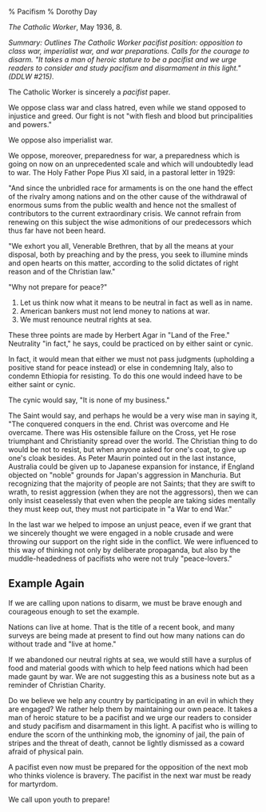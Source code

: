 % Pacifism
% Dorothy Day

*The Catholic Worker*, May 1936, 8.

*Summary: Outlines The Catholic Worker pacifist position: opposition to
class war, imperialist war, and war preparations. Calls for the courage
to disarm. "It takes a man of heroic stature to be a pacifist and we
urge readers to consider and study pacifism and disarmament in this
light." (DDLW \#215).*

The Catholic Worker is sincerely a *pacifist* paper.

We oppose class war and class hatred, even while we stand opposed to
injustice and greed. Our fight is not "with flesh and blood but
principalities and powers."

We oppose also imperialist war.

We oppose, moreover, preparedness for war, a preparedness which is going
on now on an unprecedented scale and which will undoubtedly lead to war.
The Holy Father Pope Pius XI said, in a pastoral letter in 1929:

"And since the unbridled race for armaments is on the one hand the
effect of the rivalry among nations and on the other cause of the
withdrawal of enormous sums from the public wealth and hence not the
smallest of contributors to the current extraordinary crisis. We cannot
refrain from renewing on this subject the wise admonitions of our
predecessors which thus far have not been heard.

"We exhort you all, Venerable Brethren, that by all the means at your
disposal, both by preaching and by the press, you seek to illumine minds
and open hearts on this matter, according to the solid dictates of right
reason and of the Christian law."

"Why not prepare for peace?"

1.  Let us think now what it means to be neutral in fact as well as in
    name.
2.  American bankers must not lend money to nations at war.
3.  We must renounce neutral rights at sea.

These three points are made by Herbert Agar in "Land of the Free."
Neutrality "in fact," he says, could be practiced on by either saint or
cynic.

In fact, it would mean that either we must not pass judgments (upholding
a positive stand for peace instead) or else in condemning Italy, also to
condemn Ethiopia for resisting. To do this one would indeed have to be
either saint or cynic.

The cynic would say, "It is none of my business."

The Saint would say, and perhaps he would be a very wise man in saying
it, "The conquered conquers in the end. Christ was overcome and He
overcame. There was His ostensible failure on the Cross, yet He rose
triumphant and Christianity spread over the world. The Christian thing
to do would be not to resist, but when anyone asked for one's coat, to
give up one's cloak besides. As Peter Maurin pointed out in the last
instance, Australia could be given up to Japanese expansion for
instance, if England objected on "noble" grounds for Japan's aggression
in Manchuria. But recognizing that the majority of people are not
Saints; that they are swift to wrath, to resist aggression (when they
are not the aggressors), then we can only insist ceaselessly that even
when the people are taking sides mentally they must keep out, they must
not participate in "a War to end War."

In the last war we helped to impose an unjust peace, even if we grant
that we sincerely thought we were engaged in a noble crusade and were
throwing our support on the right side in the conflict. We were
influenced to this way of thinking not only by deliberate propaganda,
but also by the muddle-headedness of pacifists who were not truly
"peace-lovers."

Example Again
------

If we are calling upon nations to disarm, we must be brave enough and
courageous enough to set the example.

Nations can live at home. That is the title of a recent book, and many
surveys are being made at present to find out how many nations can do
without trade and "live at home."

If we abandoned our neutral rights at sea, we would still have a surplus
of food and material goods with which to help feed nations which had
been made gaunt by war. We are not suggesting this as a business note
but as a reminder of Christian Charity.

Do we believe we help any country by participating in an evil in which
they are engaged? We rather help them by maintaining our own peace. It
takes a man of heroic stature to be a pacifist and we urge our readers
to consider and study pacifism and disarmament in this light. A pacifist
who is willing to endure the scorn of the unthinking mob, the ignominy
of jail, the pain of stripes and the threat of death, cannot be lightly
dismissed as a coward afraid of physical pain.

A pacifist even now must be prepared for the opposition of the next mob
who thinks violence is bravery. The pacifist in the next war must be
ready for martyrdom.

We call upon youth to prepare!

